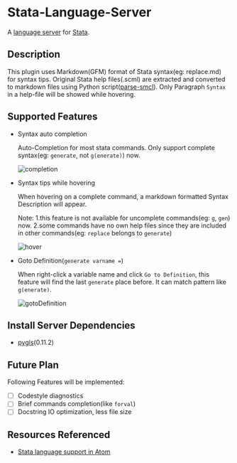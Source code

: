 # Stata-Language-Server

A [language server](https://microsoft.github.io/language-server-protocol/) for [Stata](https://www.stata.com/).

## Description

This plugin uses Markdown(GFM) format of Stata syntax(eg: replace.md) for syntax tips. Original Stata help files(.scml) are extracted and converted to markdown files using Python script([parse-smcl](https://github.com/sergiocorreia/parse-smcl)).
Only Paragraph `Syntax` in a help-file will be showed while hovering.

## Supported Features

- Syntax auto completion

    Auto-Completion for most stata commands. Only support complete syntax(eg: `generate`, not `g(enerate)`) now.

    ![completion](https://github.com/HankBO/stata-language-server/blob/develop/assets/img/completion.gif)

- Syntax tips while hovering

    When hovering on a complete command, a markdown formatted Syntax Description will appear.

    Note: 1.this feature is not available for uncomplete commands(eg: `g`, `gen`) now. 2.some commands have no own help files since they are included in other commands(eg: `replace` belongs to `generate`)

    ![hover](https://github.com/HankBO/stata-language-server/blob/develop/assets/img/hover.gif)

- Goto Definition(`generate varname =`)

    When right-click a variable name and click `Go to Definition`, this feature will find the last `generate` place before. It can match pattern like `g(enerate)`.

    ![gotoDefinition](https://github.com/HankBO/stata-language-server/blob/develop/assets/img/gotoDefinition.gif)

## Install Server Dependencies

- [pygls](https://github.com/openlawlibrary/pygls)(0.11.2)

## Future Plan

Following Features will be implemented:

- [ ] Codestyle diagnostics
- [ ] Brief commands completion(like `forval`)
- [ ] Docstring IO optimization, less file size

## Resources Referenced

- [Stata language support in Atom](https://github.com/kylebarron/language-stata)
